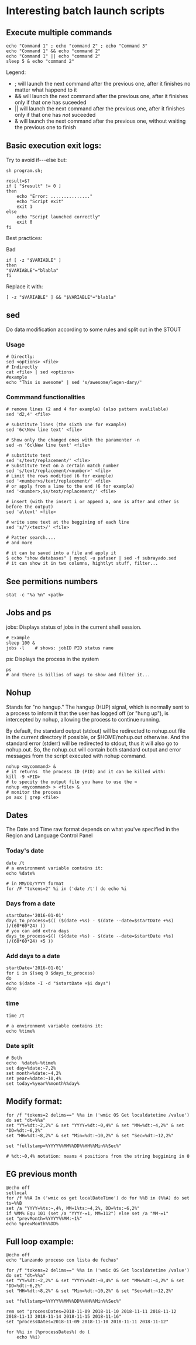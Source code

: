 # Interesting batch launch scripts


## Execute multiple commands

	echo "Command 1" ; echo "command 2" ; echo "Command 3"
	echo "Command 1" && echo "command 2"
	echo "Command 1" || echo "command 2"
	sleep 5 & echo "command 2"

Legend:
 -  ;   will launch the next command after the previous one, after it finishes no matter what happend to it
 -  &&  will launch the next command after the previous one, after it finishes only if that one has suceeded
 -  ||  will launch the next command after the previous one, after it finishes only if that one has _*not*_ suceeded
 -  &   will launch the next command after the previous one, without waiting the previous one to finish


## Basic execution exit logs:

Try to avoid if---else but:

	sh program.sh;

	result=$?
	if [ "$result" != 0 ]
	then
		echo "Error: ..............."
		echo "Script exit"
		exit 1
	else
		echo "Script launched correctly"
		exit 0
	fi

Best practices:

Bad

	if [ -z "$VARIABLE" ] 
	then 
	"$VARIABLE"="blabla"
	fi
	
Replace it with:

	[ -z "$VARIABLE" ] && "$VARIABLE"="blabla"
	
## sed

Do data modification according to some rules and split out in the STOUT

### Usage

	# Directly:
	sed <options> <file>
	# Indirectly
	cat <file> | sed <options>
	#example
	echo "This is awesome" | sed 's/awesome/legen-dary/'

### Commmand functionalities

	# remove lines (2 and 4 for example) (also pattern avalilable)
	sed 'd2,4' <file>

	# substitute lines (the sixth one for example)
	sed '6c\New line text' <file>

	# Show only the changed ones with the paramenter -n
	sed -n '6c\New line text' <file>

	# substitute test
	sed 's/text/replacement/' <file>
	# Substitute text on a certain match number
	sed 's/text/replacement/<number>' <file>
	# Limit the rows modified (6 for example)
	sed '<number>s/text/replacement/' <file>
	# or apply from a line to the end (6 for example)
	sed '<number>,$s/text/replacement/' <file>

	# insert (with the insert i or append a, one is after and other is before the output)
	sed 'a\text' <file>

	# write some text at the beggining of each line
	sed 's/^/<text>/' <file>

	# Patter search....
	# and more

	# it can be saved into a file and apply it 
	$ echo "show databases" | mysql -u pafuser | sed -f subrayado.sed
	# it can show it in two columns, hightlyt stuff, filter...


## See permitions numbers

	stat -c "%a %n" <path>

## Jobs and ps

jobs: Displays status of jobs in the current shell session.

	# Example
	sleep 100 &
	jobs -l    # shows: jobID PID status name

ps: Displays the process in the system

	ps
	# and there is billios of ways to show and filter it...

## Nohup

Stands for "no hangup." The hangup (HUP) signal, which is normally sent to a process to inform it that the user has logged off (or "hung up"), is intercepted by nohup, allowing the process to continue running.

By default, the standard output (stdout) will be redirected to nohup.out file in the current directory if possible, or $HOME/nohup.out otherwise. And the standard error (stderr) will be redirected to stdout, thus it will also go to nohup.out. So, the nohup.out will contain both standard output and error messages from the script executed with nohup command. 

	nohup <mycommand> &
	# it returns  the process ID (PID) and it can be killed with:
	kill -9 <PID>
	# to specity the output file you have to use the >
	nohup <mycommand> > <file> &
	# monitor the process
	ps aux | grep <file> 




## Dates

The Date and Time raw format depends on what you've specified in the Region and Language Control Panel 

### Today's date

	date /t
	# a environment variable contains it:
	echo %date%

	# in MM/DD/YYYY format
	for /F "tokens=2" %i in ('date /t') do echo %i

### Days from a date 

	startDate='2016-01-01'
	days_to_process=$(( ($(date +%s) - $(date --date=$startDate +%s) )/(60*60*24) ))
	# you can add extra days
	days_to_process=$(( ($(date +%s) - $(date --date=$startDate +%s) )/(60*60*24) +5 ))

### Add days to a date

	startDate='2016-01-01'
	for i in $(seq 0 $days_to_process)
	do
	echo $(date -I -d "$startDate +$i days")
	done

### time

	time /t

	# a environment variable contains it:
	echo %time%


### Date split

	# Both
	echo  %date%-%time%
	set day=%date:~7,2%
	set month=%date:~4,2%
	set year=%date:~10,4%
	set today=%year%%month%%day%


## Modify format:

	for /f "tokens=2 delims==" %%a in ('wmic OS Get localdatetime /value') do set "dt=%%a"
	set "YY=%dt:~2,2%" & set "YYYY=%dt:~0,4%" & set "MM=%dt:~4,2%" & set "DD=%dt:~6,2%"
	set "HH=%dt:~8,2%" & set "Min=%dt:~10,2%" & set "Sec=%dt:~12,2%"

	set "fullstamp=%YYYY%%MM%%DD%%HH%%Min%%Sec%"

	# %dt:~0,4% notation: means 4 positions from the string beggining in 0


## EG previous month

	@echo off
	setlocal
	for /f %%A In ('wmic os get localDateTime') do for %%B in (%%A) do set ts=%%B
	set /a "YYYY=%ts:~,4%, MM=1%ts:~4,2%, DD=%ts:~6,2%"
	if %MM% Equ 101 (set /a "YYYY-=1, MM=112") else set /a "MM-=1"
	set "prevMonth=%YYYY%%MM:~1%"
	echo %prevMonth%%DD%

## Full loop example:

	@echo off
	echo "Lanzando proceso con lista de fechas"

	for /f "tokens=2 delims==" %%a in ('wmic OS Get localdatetime /value') do set "dt=%%a"
	set "YY=%dt:~2,2%" & set "YYYY=%dt:~0,4%" & set "MM=%dt:~4,2%" & set "DD=%dt:~6,2%"
	set "HH=%dt:~8,2%" & set "Min=%dt:~10,2%" & set "Sec=%dt:~12,2%"

	set "fullstamp=%YYYY%%MM%%DD%%HH%%Min%%Sec%"

	rem set "processDates=2018-11-09 2018-11-10 2018-11-11 2018-11-12 2018-11-13 2018-11-14 2018-11-15 2018-11-16"
	set "processDates=2018-11-09 2018-11-10 2018-11-11 2018-11-12"

	for %%i in (%processDates%) do (
		echo %%i)
